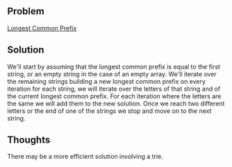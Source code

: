 ## Problem

[Longest Common Prefix](https://leetcode.com/explore/interview/card/top-interview-questions-easy/127/strings/887/)

## Solution

We'll start by assuming that the longest common prefix is equal to the first
string, or an empty string in the case of an empty array. We'll iterate over
the remaining strings building a new longest common prefix on every iteration
for each string, we will iterate over the letters of that string and of the 
current longest common prefix. For each iteration where the letters are the
same we will add them to the new solution. Once we reach two different letters
or the end of one of the strings we stop and move on to the next string.

## Thoughts

There may be a more efficient solution involving a trie.
